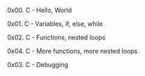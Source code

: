 0x00. C - Hello, World 

0x01. C - Variables, if, else, while 

0x02. C - Functions, nested loops

0x04. C - More functions, more nested loops

0x03. C - Debugging
